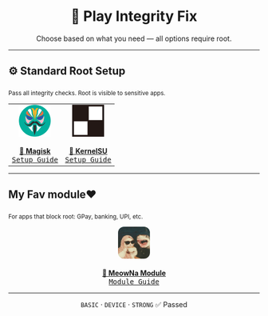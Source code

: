 <h1 align="center">🎯 Play Integrity Fix</h1>

<p align="center">Choose based on what you need — all options require root.</p>

<hr/>

## ⚙️ Standard Root Setup  
<sub>Pass all integrity checks. Root is visible to sensitive apps.</sub>

<table align="center" width="100%">
  <tr>
    <td align="center" width="50%">
      <a href="https://github.com/yadavnikhil03/Play-integrity-fix-guide/blob/main/guide/magisk_guide.md">
        <img src="https://raw.githubusercontent.com/yadavnikhil03/Play-integrity-fix-guide/main/assets/magisk.png" width="64"/><br/><br/>
        <strong>🔧 Magisk</strong><br/>
        <kbd>Setup Guide</kbd>
      </a>
    </td>
    <td align="center" width="50%">
      <a href="https://github.com/yadavnikhil03/Play-integrity-fix-guide/blob/main/guide/ksu_guide.md">
        <img src="https://raw.githubusercontent.com/yadavnikhil03/Play-integrity-fix-guide/main/assets/ksu.png" width="64"/><br/><br/>
        <strong>🧬 KernelSU</strong><br/>
        <kbd>Setup Guide</kbd>
      </a>
    </td>
  </tr>
</table>

---

## My Fav module❤️ 
<sub>For apps that block root: GPay, banking, UPI, etc.</sub>

<p align="center">
  <a href="https://github.com/yadavnikhil03/Play-integrity-fix-guide/blob/main/guide/meowna_guide.md">
    <img src="https://raw.githubusercontent.com/yadavnikhil03/Play-integrity-fix-guide/main/assets/Meow.jpg" width="64" style="border-radius: 12px;"/><br/><br/>
    <strong>🐾 MeowNa Module</strong><br/>
    <kbd>Module Guide</kbd>
  </a>
</p>

---

<p align="center">
  <code>BASIC</code> · <code>DEVICE</code> · <code>STRONG</code> ✅ Passed
</p>
